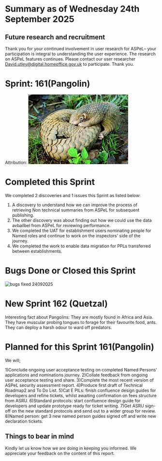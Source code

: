 # Summary as of Wednesday 24th September 2025



## Future research and recruitment 

Thank you for your continued involvement in user research for ASPeL– your participation is integral to understanding the user experience. The research on ASPeL features continues. Please contact our user researcher David.utley@digital.homeoffice.gov.uk to participate. Thank you.  
 
# Sprint: 161(Pangolin)









Attribution:
![Shukran888, CC BY-SA 4.0 <https://creativecommons.org/licenses/by-sa/4.0>, via Wikimedia Commons](graphs/Philippine_Pangolin.jpg)













# Completed this Sprint
We completed 2 discoveries and 1 issues this Sprint as listed below:
1) A discovery to understand how we can improve the process of retrieving Non technical summaries from ASPeL for subsequent publishing.
2) The other discovery was about finding out how we could use the data avbailbel from ASPeL for reviewing performance.
3) We completed the UAT for establishment users nominating people for Named roles and continue to work on the inspectors' side of the journey.
4) We completed the work to enable data migration for PPLs transferred between establishments.
 



    







# Bugs Done or Closed this Sprint
![bugs fixed 24092025](graphs/)




 














# New Sprint 162 (Quetzal)



















Interesting fact about Pangolins: They are mostly found in Africa and Asia. They have muscular probing tongues to forage for their favourite food, ants. They can deploy a harsh odour to ward off predators.

# Planned for this Sprint 161(Pangolin)
We will;

1)Conclude ongoing user acceptance testing on completed Named Persons' applications and nominations journey.
2)Collate feedback from ongoing user acceptance testing and share.
3)Complete the most recent version of ASPeL security assessment report. 
4)Produce first draft of Technical Roadmap2 and To Do List.
5)Cat E PILs: finish confluence design guides for developers and refine tickets, whilst awaiting confirmation on fees structure from ASRU.
6)Standard protocols: start confluence design guide for developers and update prototype ready for ticket writing.
7)Get ASRU sign-off on the new standard protocols and  send out to a wider group for review.
8)Named person: get 3 new named person guides signed off and write new declaration tickets.
  
   
   

   

## Things to bear in mind
Kindly let us know how we are doing in keeping you informed. We appreciate your feedback on the content of this report. 








